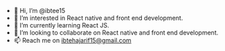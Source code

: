 - 👋 Hi, I’m @ibtee15
- 👀 I’m interested in React native and front end development.
- 🌱 I’m currently learning React JS.
- 💞️ I’m looking to collaborate on React native and front end development.
- 📫 Reach me on ibtehajarif15@gmail.com

<!---
ibtee15/ibtee15 is a ✨ special ✨ repository because its `README.md` (this file) appears on your GitHub profile.
You can click the Preview link to take a look at your changes.
--->
